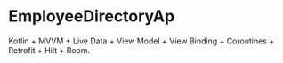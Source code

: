 # EmployeeDirectoryAp

Kotlin + MVVM + Live Data + View Model + View Binding + Coroutines + Retrofit + Hilt + Room.

